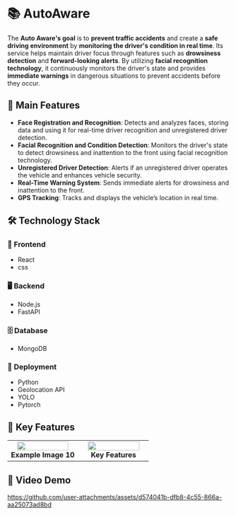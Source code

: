 # 📚 AutoAware

The **Auto Aware's goal** is to **prevent traffic accidents** and create a **safe driving environment** by **monitoring the driver's condition in real time**. Its service helps maintain driver focus through features such as **drowsiness detection** and **forward-looking alerts**. By utilizing **facial recognition technology**, it continuously monitors the driver's state and provides **immediate warnings** in dangerous situations to prevent accidents before they occur.

## 🌟 Main Features
- **Face Registration and Recognition**: Detects and analyzes faces, storing data and using it for real-time driver recognition and unregistered driver detection.
- **Facial Recognition and Condition Detection**: Monitors the driver's state to detect drowsiness and inattention to the front using facial recognition technology.
- **Unregistered Driver Detection**: Alerts if an unregistered driver operates the vehicle and enhances vehicle security.
- **Real-Time Warning System**: Sends immediate alerts for drowsiness and inattention to the front.
- **GPS Tracking**: Tracks and displays the vehicle’s location in real time.

  
## 🛠️ Technology Stack

### 🎨 Frontend
- React
- css


### 🖥️ Backend
- Node.js
- FastAPI

### 🗄️ Database
- MongoDB

### 🚀 Deployment
- Python
- Geolocation API
- YOLO
- Pytorch


## 🌟 Key Features

<table style="width: 100%;">
  <tr>
    <td style="width: 50%; text-align: center;">
      <img src="https://github.com/user-attachments/assets/9d73587e-b817-41da-bb5c-714b36cc23a1" style="width: 90%;" /><br><b>Example Image 10</b>
    </td>
    <td style="width: 50%; text-align: center;">
      <img src="https://github.com/user-attachments/assets/8cf73a18-ecdd-414a-951f-83f2fcf94150" style="width: 90%;" /><br><b>Key Features</b>
    </td>
  </tr>
</table>

## 🎥 Video Demo
https://github.com/user-attachments/assets/d574041b-dfb8-4c55-866a-aa25073ad8bd


